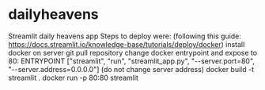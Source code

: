 # dailyheavens
Streamlit daily heavens app
Steps to deploy were: (following this guide: https://docs.streamlit.io/knowledge-base/tutorials/deploy/docker)
install docker on server
git pull repository
change docker entrypoint and expose to 80: 
ENTRYPOINT ["streamlit", "run", "streamlit_app.py", "--server.port=80", "--server.address=0.0.0.0"]
(do not change server address)
docker build -t streamlit .
docker run -p 80:80 streamlit